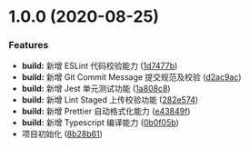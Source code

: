 # 1.0.0 (2020-08-25)


### Features

* **build:** 新增 ESLint 代码校验能力 ([1d7477b](https://github.com/SUN-LG/typescript-starter/commit/1d7477b8d07f04292f9c8038e3d02661a1805192))
* **build:** 新增 Git Commit Message 提交规范及校验 ([d2ac9ac](https://github.com/SUN-LG/typescript-starter/commit/d2ac9acbfc99a3b7d06974f9b0ce744245fa8cbb))
* **build:** 新增 Jest 单元测试功能 ([1a808c8](https://github.com/SUN-LG/typescript-starter/commit/1a808c891b3ebcb098012a9e761dc08dc930f286))
* **build:** 新增 Lint Staged 上传校验功能 ([282e574](https://github.com/SUN-LG/typescript-starter/commit/282e574235141694cd8d41e4d3b900814e19614d))
* **build:** 新增 Prettier 自动格式化能力 ([e43849f](https://github.com/SUN-LG/typescript-starter/commit/e43849f4239fbbec3f430d6f86db62e55856e4f6))
* **build:** 新增 Typescript 编译能力 ([0b0f05b](https://github.com/SUN-LG/typescript-starter/commit/0b0f05bfdc88ac806accda64099a831b58e0e90b))
* 项目初始化 ([8b28b61](https://github.com/SUN-LG/typescript-starter/commit/8b28b61228e5f5e010c7a3388c9807bdcd2c97d4))



